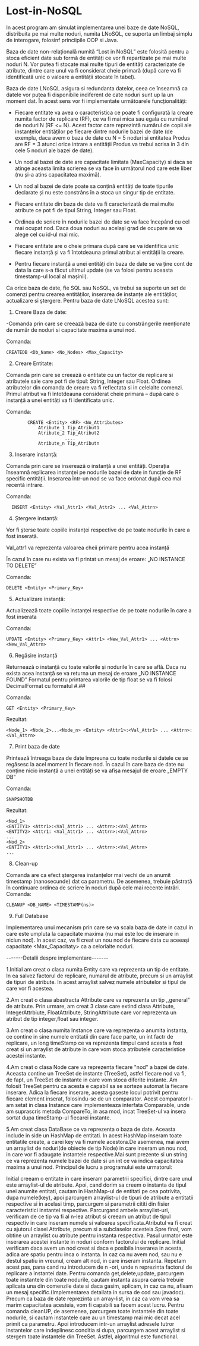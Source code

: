 # Lost-in-NoSQL
In acest program am simulat implementarea unei baze de date NoSQL, distribuita pe mai multe noduri, numita LNoSQL, ce suporta un limbaj simplu de interogare, folosinf princiipile OOP si Java.







Baza de date non-relațională numită “Lost in NoSQL” este folosită pentru a stoca eficient
date sub formă de entități ce vor fi repartizate pe mai multe noduri N. Vor putea fi stocate mai
multe tipuri de entități caracterizate de atribute, dintre care unul va fi considerat cheie primară
(după care va fi identificată unic o valoare a entității stocate în tabel).


Baza de date LNoSQL asigura si redundanta datelor, ceea ce înseamnă ca datele
vor putea fi disponibile indiferent de cate noduri sunt up la un moment dat. În acest sens vor fi
implementate următoarele funcționalități:


- Fiecare entitate va avea o caracteristica ce poate fi configurată la creare numita factor
de replicare (RF), ce va fi mai mica sau egala cu numărul de noduri N (RF <= N). Acest
factor care reprezintă numărul de copii ale instanțelor entităților pe fiecare dintre
nodurile bazei de date (de exemplu, daca avem o baza de date cu N = 5 noduri si
entitatea Produs are RF = 3 atunci orice intrare a entității Produs va trebui scrisa in 3 din
cele 5 noduri ale bazei de date).


- Un nod al bazei de date are capacitate limitata (MaxCapacity) si daca se atinge aceasta
limita scrierea se va face în următorul nod care este liber (nu și-a atins capacitatea
maximă).


- Un nod al bazei de date poate sa conțină entități de toate tipurile declarate și nu este
constrâns în a stoca un singur tip de entitate.


- Fiecare entitate din baza de date va fi caracterizată de mai multe atribute ce pot fi de
tipul String, Integer sau Float.


- Ordinea de scriere în nodurile bazei de date se va face începând cu cel mai ocupat nod.
Daca doua noduri au același grad de ocupare se va alege cel cu id-ul mai mic.


- Fiecare entitate are o cheie primara după care se va identifica unic fiecare instanță și va
fi întotdeauna primul atribut al entității la creare.


- Pentru fiecare instanță a unei entități din baza de date se va ține cont de data la care s-a
făcut ultimul update (se va folosi pentru aceasta timestamp-ul local al mașinii).

Ca orice baza de date, fie SQL sau NoSQL, va trebui sa suporte un set de comenzi pentru
crearea entităților, inserarea de instanțe ale entităților, actualizare si ștergere. Pentru baza de date
LNoSQL acestea sunt:


1) Creare Baza de date:


-Comanda prin care se creează baza de date cu constrângerile menționate de număr de
noduri si capacitate maxima a unui nod.


Comanda: 
  
    CREATEDB <Db_Name> <No_Nodes> <Max_Capacity>


2) Creare Entitate:


Comanda prin care se creează o entitate cu un factor de replicare si atributele sale care
pot fi de tipul: String, Integer sau Float. Ordinea atributelor din comanda de creare va fi
reflectata si in celelalte comenzi.
Primul atribut va fi întotdeauna considerat cheie primara – după care o instanță a unei
entități va fi identificata unic.


Comanda: 

            CREATE <Entity> <RF> <No_Attributes>
                Atribute_1 Tip_Atribut1
                Atribute_2 Tip_Atribut2
                          ....
                Atribute_n Tip_Atributn
3) Inserare instanță:


Comanda prin care se inserează o instanță a unei entități. Operația înseamnă replicarea
instanței pe nodurile bazei de date in funcție de RF specific entității.
Inserarea într-un nod se va face ordonat după cea mai recentă intrare.


Comanda:

      INSERT <Entity> <Val_Attr1> <Val_Attr2> ... <Val_Attrn>
      
      
4) Ștergere instanță:

Vor fi șterse toate copiile instanței respective de pe toate nodurile în care a fost inserată.


Val_attr1 va reprezenta valoarea cheii primare pentru acea instanță


În cazul în care nu exista va fi printat un mesaj de eroare: „NO INSTANCE TO DELETE”


Comanda:

    DELETE <Entity> <Primary_Key>
    
5) Actualizare instanță:


Actualizează toate copiile instanței respective de pe toate nodurile în care a fost inserata


Comanda:
  
    UPDATE <Entity> <Primary_Key> <Attr1> <New_Val_Attr1> ... <Attrn> <New_Val_Attrn>
6) Regăsire instanță


Returnează o instanță cu toate valorile și nodurile în care se află.
Daca nu exista acea instanță se va returna un mesaj de eroare „NO INSTANCE FOUND”
Formatul pentru printarea valorile de tip float se va fi folosi DecimalFormat cu formatul  #.##


Comanda:

    GET <Entity> <Primary_Key>
Rezultat:

    <Node_1> <Node_2>...<Node_n> <Entity> <Attr1>:<Val_Attr1> ... <Attrn>:<Val_Attrn>
    
7) Print baza de date


Printează întreaga baza de date împreuna cu toate nodurile si datele ce se regăsesc la
acel moment în fiecare nod.
În cazul în care baza de date nu conține nicio instanță a unei entități se va afișa mesajul
de eroare „EMPTY DB”


Comanda:

    SNAPSHOTDB
Rezultat:

    <Nod_1>
    <ENTITY1> <Attr1>:<Val_Attr1> ... <Attrn>:<Val_Attrn>
    <ENTITY2> <Attr1: <Val_Attr1> ... <Attrn>:<Val_Attrn>
    ...
    <Nod_2>
    <ENTITY1> <Attr1>:<Val_Attr1> ... <Attrn>:<Val_Attrn>
    ...

8) Clean-up


Comanda are ca efect ștergerea instanțelor mai vechi de un anumit timestamp
(nanosecunde) dat ca parametru.
De asemenea, trebuie păstrată în continuare ordinea de scriere în noduri după cele mai
recente intrări.
Comanda:

    CLEANUP <DB_NAME> <TIMESTAMP(ns)>
9) Full Database


Implementarea unui mecanism prin care se va scala baza de date in cazul in care este
umpluta la capacitate maxima (nu mai este loc de inserare in niciun nod).
In acest caz, va fi creat un nou nod de fiecare data cu aceeași capacitate  <Max_Capacitaty>  ca a celorlalte noduri.



-------Detalii despre implementare-------


1.Initial am creat o clasa numita Entity care va reprezenta un tip de entitate.
In ea salvez factorul de replicare, numarul de atribute, precum si un arraylist de tipuri de atribute.
In acest arraylist salvez numele atributelor si tipul de care vor fi acestea.


2.Am creat o clasa abastracta Attribute care va reprezenta un tip ,,general" de atribute. Prin urmare, am creat
3 clase care extind clasa Attribute, IntegerAttrbiute, FloatAttribute, StringAttribute care vor reprezenta un
atribut de tip integer,float sau integer.


3.Am creat o clasa numita Instance care va reprezenta o anumita instanta, ce contine in sine numele entitatii
 din care face parte, un int factr de replicare, un long timeStamp ce va reprezenta timpul cand acesta a fost
 creat si un arraylist de atribute in care vom stoca atributele caracteristice acestei instante.
 
4.Am creat o clasa Node care va reprezenta fiecare "nod" a bazei de date. Aceasta contine un TreeSet de
 instante (TreeSet<Instance>), astfel fiecare nod va fi, de fapt, un TreeSet de instante in care vom stoca
  diferite instante. Am folosit TreeSet pentru ca acesta e capabil sa se sorteze automat la fiecare inserare.
  Adica la fiecare inserare, acesta gaseste locul potrivit pentru fiecare element inserat, folosindu-se de 
  un comparator. Acest comparator l-am setat in clasa Instance care implementeaza interfata Comparable, unde 
  am suprascris metoda CompareTo, in asa mod, incat TreeSet-ul va insera sortat dupa timeStamp-ul fiecarei
  instante.
  
5.Am creat clasa DataBase ce va reprezenta o baza de date. Aceasta include in side un HashMap de entitati.
  In acest HashMap inseram toate entitatile create, a carei key va fi numele acestora.De asemenea, mai avem 
  un arraylist de noduri(de obiecte de tip Node) in care inseram un nou nod, in care vor fi adaugate instantele 
  respective.Mai sunt prezente si un string ce va reprezenta numele bazei de date si un int ce va indica
  capacitatea maxima a unui nod.
  Principul de lucru a programului este urmatorul:
  
  
  Initial creeam o entitate in care inseram parametrii specifici, dintre care unul este arraylist-ul de atribute.
  Apoi, cand dorim sa creem o instanta de tipul unei anumite entitati, cautam in HashMap-ul de entitati pe cea potrivita,
  dupa numele(key), apoi parcurgem arraylist-ul de tipuri de atribute a entitatii respective si in acelasi timp, parcurgem 
  si parametrii cititi din fisier caracteristici instantei respective. Parcurgand ambele arraylist-uri, verificam de ce tip
  va fi al n-lea atribut si creeam un atribut de tipul respectiv in care inseram numele si valoarea specificata.Atributul va 
  fi creat cu ajutorul clasei Attribute, precum si a subclaselor acesteia.Spre final, vom obtine un arraylist cu atribute 
  pentru instanta respectiva. Pasul urmator este inserarea acestei instante in noduri conform factorului de replicare.
  Initial verificam daca avem un nod creat si daca e posibila inserarea in acesta, adica are spatiu pentru inca o instanta.
  In caz ca nu avem nod, sau nu e destul spatiu in vreunul, cream alt nod, in care inseram instanta. Repetam acest pas,
  pana cand nu introducem de n -ori, unde n reprezinta factorul de replicare a instantei date.
  Pentru comanda get,delete,update, parcurgem toate instantele din toate nodurile, cautam instanta asupra careia trebuie
   aplicata una din comenzile date si daca gasim, aplicam, in caz ca nu, afisam un mesaj specific.(Implementarea detailata
    in sursa de cod sau javadoc).
  Precum ca baza de date reprezinta un array-list, in caz ca vom vrea sa marim capacitatea acesteia, vom fi capabili sa facem 
  acest lucru.
  Pentru comanda cleanUP, de asemenea, parcurgem toate instantele din toate nodurile, si cautam instantele care au un timestamp
   mai mic decat acel primit ca parametru. Apoi introducem intr-un arraylist adresele tutror instantelor care indeplinesc conditia 
   si dupa, parcurgem acest arraylist si stergem toate instantele din TreeSet.
   Astfel, algoritmul este functional.



